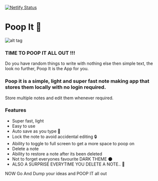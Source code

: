 [![Netlify Status](https://api.netlify.com/api/v1/badges/534ab2a3-f9c6-4772-9e33-832a524fe0ee/deploy-status)](https://app.netlify.com/sites/poop-it/deploys)

# Poop It 💩

![alt tag](https://firebasestorage.googleapis.com/v0/b/poop-it-1a51d.appspot.com/o/assets%2Fbanner.jpg?alt=media)
### TIME TO POOP IT ALL OUT !!!
Do you have random things to write with nothing else then simple text, the look no further, Poop It is the App for you.

### Poop it is a simple, light and super fast note making app that stores them locally with no login required.
Store multiple notes and edit them whenever required.

### Features
- Super fast, light
- Easy to use
- Auto save as you type 💾
- Lock the note to avoid accidental editing 🔒
- Ability to toggle to full screen to get a more space to poop on
- Delete a note
- Ability to restore a note after its been deleted
- Not to forget everyones favourite DARK THEME 🌑
- ALSO A SURPRISE EVERYTIME YOU DELETE A NOTE.. 💨

NOW Go And Dump your ideas and POOP IT all out
